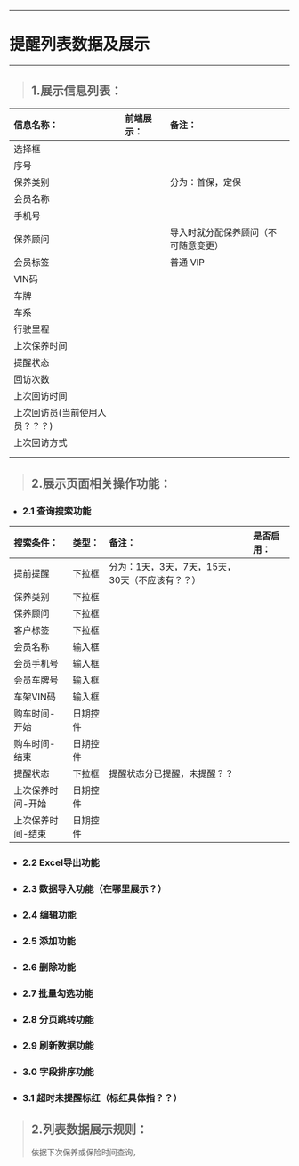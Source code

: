 
---

# 提醒列表数据及展示

---

> ## 1.展示信息列表：

| **信息名称：** | **前端展示：** | **备注：** |
| :--- | :--- | :--- |
| 选择框 |  |  |
| 序号 |  |  |
| 保养类别 |  | 分为：首保，定保 |
| 会员名称 |  |  |
| 手机号 |  |  |
| 保养顾问 |  | 导入时就分配保养顾问（不可随意变更） |
| 会员标签 |  | 普通 VIP |
| VIN码 |  |  |
| 车牌 |  |  |
| 车系 |  |  |
| 行驶里程 |  |  |
| 上次保养时间 |  |  |
| 提醒状态 |  |  |
| 回访次数 |  |  |
| 上次回访时间 |  |  |
| 上次回访员\(当前使用人员？？？\) |  |  |
| 上次回访方式 |  |  |
|  |  |  |
|  |  |  |

> ## 2.展示页面相关操作功能：

* ### 2.1 查询搜索功能

| **搜索条件：** | **类型：** | **备注：** | **是否启用：** |
| :--- | :--- | :--- | :--- |
| 提前提醒 | 下拉框 | 分为：1天，3天，7天，15天，30天（不应该有？？） |  |
| 保养类别 | 下拉框 |  |  |
| 保养顾问 | 下拉框 |  |  |
| 客户标签 | 下拉框 |  |  |
| 会员名称 | 输入框 |  |  |
| 会员手机号 | 输入框 |  |  |
| 会员车牌号 | 输入框 |  |  |
| 车架VIN码 | 输入框 |  |  |
| 购车时间-开始 | 日期控件 |  |  |
| 购车时间-结束 | 日期控件 |  |  |
| 提醒状态 | 下拉框 | 提醒状态分已提醒，未提醒？？ |  |
| 上次保养时间-开始 | 日期控件 |  |  |
| 上次保养时间-结束 | 日期控件 |  |  |

* ### 2.2 Excel导出功能
* ### 2.3 数据导入功能（在哪里展示？）
* ### 2.4 编辑功能
* ### 2.5 添加功能
* ### 2.6 删除功能
* ### 2.7 批量勾选功能
* ### 2.8 分页跳转功能
* ### 2.9 刷新数据功能
* ### 3.0 字段排序功能
* ### 3.1 超时未提醒标红（标红具体指？？）

> ## 2.列表数据展示规则：
>
> 依据下次保养或保险时间查询，



